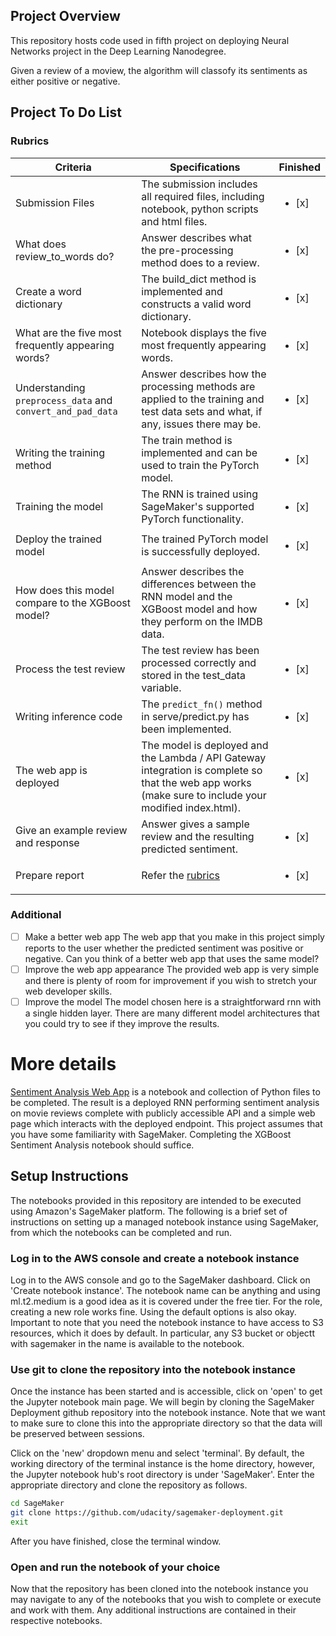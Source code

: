 ## Project Overview

This repository hosts code used in fifth project on deploying Neural Networks project in the Deep Learning Nanodegree. 

Given a review of a moview, the algorithm will classofy its sentiments as either positive or negative.
## Project To Do List

### Rubrics
| Criteria                                           | Specifications                                                                                                                                                                                        | Finished |
|----------------------------------------------------|-------------------------------------------------------------------------------------------------------------------------------------------------------------------------------------------------------|----------------|
| Submission Files                     | The submission includes all required files, including notebook, python scripts and html files.            |<ul><li>[x] </li></ul>|
| What does review_to_words do?                           | Answer describes what the pre-processing method does to a review. |<ul><li>[x] </li></ul>|
| Create a word dictionary                            | The build_dict method is implemented and constructs a valid word dictionary.      |<ul><li>[x] </li></ul>|
| What are the five most frequently appearing words? | Notebook displays the five most frequently appearing words.   |<ul><li>[x] </li></ul>|
| Understanding `preprocess_data` and `convert_and_pad_data`               | Answer describes how the processing methods are applied to the training and test data sets and what, if any, issues there may be.  |<ul><li>[x] </li></ul>|
| Writing the training method               | The train method is implemented and can be used to train the PyTorch model. |<ul><li>[x] </li></ul>|
| Training the model               | The RNN is trained using SageMaker's supported PyTorch functionality.   |<ul><li>[x] </li></ul>|
| Deploy the trained model             | The trained PyTorch model is successfully deployed.  |<ul><li>[x] </li></ul>|
| How does this model compare to the XGBoost model?               | Answer describes the differences between the RNN model and the XGBoost model and how they perform on the IMDB data. |<ul><li>[x] </li></ul>|
| Process the test review               | The test review has been processed correctly and stored in the test_data variable.  |<ul><li>[x] </li></ul>|
| Writing inference code               | The `predict_fn()` method in serve/predict.py has been implemented.  |<ul><li>[x] </li></ul>|
| The web app is deployed               | The model is deployed and the Lambda / API Gateway integration is complete so that the web app works (make sure to include your modified index.html). |<ul><li>[x] </li></ul>|
| Give an example review and response               | Answer gives a sample review and the resulting predicted sentiment.  |<ul><li>[x] </li></ul>|
| Prepare report                        | Refer the [rubrics](https://review.udacity.com/#!/rubrics/2262/view)  |<ul><li>[x] </li></ul>|


### Additional
- [ ] Make a better web app
The web app that you make in this project simply reports to the user whether the predicted sentiment was positive or negative. Can you think of a better web app that uses the same model?
- [ ] Improve the web app appearance
The provided web app is very simple and there is plenty of room for improvement if you wish to stretch your web developer skills.
- [ ] Improve the model
The model chosen here is a straightforward rnn with a single hidden layer. There are many different model architectures that you could try to see if they improve the results.

# More details

[Sentiment Analysis Web App](https://github.com/udacity/sagemaker-deployment/tree/master/Project) is a notebook and collection of Python files to be completed. The result is a deployed RNN performing sentiment analysis on movie reviews complete with publicly accessible API and a simple web page which interacts with the deployed endpoint. This project assumes that you have some familiarity with SageMaker. Completing the XGBoost Sentiment Analysis notebook should suffice.

## Setup Instructions

The notebooks provided in this repository are intended to be executed using Amazon's SageMaker platform. The following is a brief set of instructions on setting up a managed notebook instance using SageMaker, from which the notebooks can be completed and run.

### Log in to the AWS console and create a notebook instance

Log in to the AWS console and go to the SageMaker dashboard. Click on 'Create notebook instance'. The notebook name can be anything and using ml.t2.medium is a good idea as it is covered under the free tier. For the role, creating a new role works fine. Using the default options is also okay. Important to note that you need the notebook instance to have access to S3 resources, which it does by default. In particular, any S3 bucket or objectt with sagemaker in the name is available to the notebook.

### Use git to clone the repository into the notebook instance

Once the instance has been started and is accessible, click on 'open' to get the Jupyter notebook main page. We will begin by cloning the SageMaker Deployment github repository into the notebook instance. Note that we want to make sure to clone this into the appropriate directory so that the data will be preserved between sessions.

Click on the 'new' dropdown menu and select 'terminal'. By default, the working directory of the terminal instance is the home directory, however, the Jupyter notebook hub's root directory is under 'SageMaker'. Enter the appropriate directory and clone the repository as follows.

```bash
cd SageMaker
git clone https://github.com/udacity/sagemaker-deployment.git
exit
```

After you have finished, close the terminal window.

### Open and run the notebook of your choice

Now that the repository has been cloned into the notebook instance you may navigate to any of the notebooks that you wish to complete or execute and work with them. Any additional instructions are contained in their respective notebooks.
